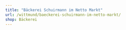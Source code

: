 ```yaml
---
title: "Bäckerei Schuirmann im Netto Markt"
url: /wittmund/baeckerei-schuirmann-im-netto-markt/
shop: Bäckerei
---
```

